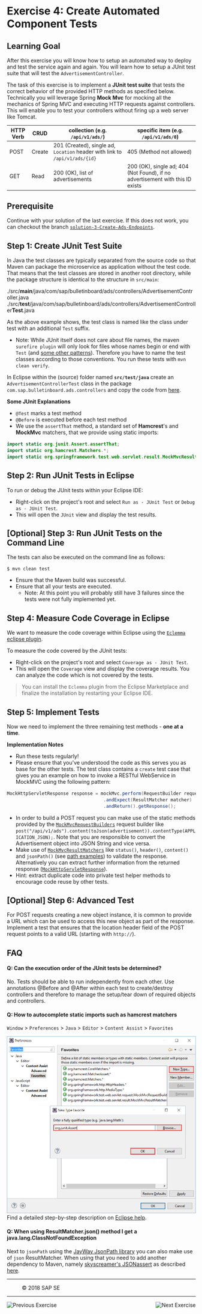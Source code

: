 Exercise 4: Create Automated Component Tests
==========================================

## Learning Goal
After this exercise you will know how to setup an automated way to deploy and test the service again and again. You will learn how to setup a JUnit test suite that will test the `AdvertisementController`.

The task of this exercise is to implement a **JUnit test suite** that tests the correct behavior of the provided HTTP methods as specified below. Technically you will leverage Spring **Mock Mvc** for mocking all the mechanics of Spring MVC and executing HTTP requests against controllers. This will enable you to test your controllers without firing up a web server like Tomcat.


| HTTP Verb |  CRUD      | collection (e.g. `/api/v1/ads/`)   | specific item (e.g. `/api/v1/ads/0`)|   
| ----------- | ---------- | -------------------------------------- | --------------------------------------- |
| POST        | Create     | 201 (Created), single ad, `Location` header with link to `/api/v1/ads/{id}` | 405 (Method not allowed) |
| GET         | Read       | 200 (OK), list of advertisements | 200 (OK), single ad; 404 (Not Found), if no advertisement with this ID exists |

## Prerequisite
Continue with your solution of the last exercise. If this does not work, you can checkout the branch [`solution-3-Create-Ads-Endpoints`](https://github.com/SAP/cloud-bulletinboard-ads/tree/solution-3-Create-Ads-Endpoints).

## Step 1: Create JUnit Test Suite
In Java the test classes are typically separated from the source code so that Maven can package the microservice as application without the test code. That means that the test classes are stored in another root directory, while the package structure is identical to the structure in `src/main`:

./src/**main**/java/com/sap/bulletinboard/ads/controllers/AdvertisementController.java
./src/**test**/java/com/sap/bulletinboard/ads/controllers/AdvertisementController**Test**.java

As the above example shows, the test class is named like the class under test with an additional `Test` suffix.
- Note: While JUnit itself does not care about file names, the maven `surefire plugin` will only look for files whose names begin or end with `Test` (and [some other patterns](http://maven.apache.org/surefire/maven-surefire-plugin/examples/inclusion-exclusion.html)). Therefore you have to name the test classes according to those conventions. You run these tests with `mvn clean verify`.


In Eclipse within the (source) folder named **`src/test/java`** create an `AdvertisementControllerTest` class in the package `com.sap.bulletinboard.ads.controllers` and copy the code from [here](https://github.com/SAP/cloud-bulletinboard-ads/blob/solution-4-Create-ServiceTests/src/test/java/com/sap/bulletinboard/ads/controllers/AdvertisementControllerTest.java).


**Some JUnit Explanations**
- `@Test` marks a test method
- `@Before` is executed before each test method
- We use the `assertThat` method, a standard set of **Hamcrest**'s and **MockMvc** matchers, that we provide using static imports: 
```java
import static org.junit.Assert.assertThat;
import static org.hamcrest.Matchers.*;
import static org.springframework.test.web.servlet.result.MockMvcResultMatchers.*;
```

## Step 2: Run JUnit Tests in Eclipse

To run or debug the JUnit tests within your Eclipse IDE:
- Right-click on the project's root and select `Run as - JUnit Test` or `Debug as - JUnit Test`.
- This will open the `JUnit` view and display the test results.


## [Optional] Step 3: Run JUnit Tests on the Command Line

The tests can also be executed on the command line as follows:
```
$ mvn clean test
```
- Ensure that the Maven build was successful.
- Ensure that all your tests are executed.
  - Note: At this point you will probably still have 3 failures since the tests were not fully implemented yet.

## Step 4: Measure Code Coverage in Eclipse
We want to measure the code coverage within Eclipse using the [`Eclemma` eclipse plugin](https://marketplace.eclipse.org/content/eclemma-java-code-coverage).

To measure the code covered by the JUnit tests:
- Right-click on the project's root and select `Coverage as - JUnit Test`.
- This will open the `Coverage` view and display the coverage results. You can analyze the code which is not covered by the tests.

> You can install the `Eclemma` plugin from the Eclipse Marketplace and finalize the installation by restarting your Eclipse IDE. 

## Step 5: Implement Tests
Now we need to implement the three remaining test methods - **one at a time**.

**Implementation Notes**
- Run these tests regularly!
- Please ensure that you've understood the code as this serves you as base for the other tests. The test class contains a `create` test case that gives you an example on how to invoke a RESTful WebService in MockMVC using the following pattern:
```java
MockHttpServletResponse response = mockMvc.perform(RequestBuilder requestBuilder)
                                    .andExpect(ResultMatcher matcher)
                                    .andReturn().getResponse();
```
- In order to build a POST request you can make use of the static methods provided by the [`MockMvcRequestBuilders`](http://docs.spring.io/spring/docs/current/javadoc-api/org/springframework/test/web/servlet/request/MockMvcRequestBuilders.html) request builder like `post("/api/v1/ads").content(toJson(advertisement)).contentType(APPLICATION_JSON);`. Note that you are responsible to convert the Advertisement object into JSON String and vice versa.
- Make use of [`MockMvcResultMatchers`](http://docs.spring.io/spring/docs/current/javadoc-api/org/springframework/test/web/servlet/result/MockMvcResultMatchers.html) like `status()`, `header()`, `content()` and `jsonPath()` (see [path examples](https://github.com/json-path/JsonPath#path-examples)) to validate the response. Alternatively you can extract further information from the returned response ([`MockHttpServletResponse`](http://docs.spring.io/spring/docs/current/javadoc-api/org/springframework/mock/web/MockHttpServletResponse.html)).
- Hint: extract duplicate code into private test helper methods to encourage code reuse by other tests.

## [Optional] Step 6: Advanced Test
For POST requests creating a new object instance, it is common to provide a URL which can be used to access this new object as part of the response. Implement a test that ensures that the location header field of the POST request points to a valid URL (starting with `http://`).

## FAQ
#### Q: Can the execution order of the JUnit tests be determined?
No. Tests should be able to run independently from each other.
Use annotations @Before and @After within each test to create/destroy controllers and therefore to manage the setup/tear down of required objects and controllers.

#### Q: How to autocomplete static imports such as hamcrest matchers

`Window` > `Preferences` > `Java` > `Editor` > `Content Assist` > `Favorites`

![](/CreateMicroservice/images/EclipseContentAssistForStaticImports.png)
Find a detailed step-by-step description on [Eclipse help](http://help.eclipse.org/mars/index.jsp?topic=%252Forg.eclipse.jdt.doc.user%252Ftips%252Fjdt_tips.html).

#### Q: When using ResultMatcher.json() method I get a java.lang.ClassNotFoundException
Next to `jsonPath` using the [JayWay JsonPath library](https://github.com/json-path/JsonPath) you can also make use of `json` ResultMatcher. When using that you need to add another dependency to Maven, namely [skyscreamer's JSONassert](https://github.com/skyscreamer/JSONassert) as described [here](http://www.baeldung.com/jsonassert).

***

<dl>
  <dd>
  <div class="footer">&copy; 2018 SAP SE</div>
  </dd>
</dl>
<hr>
<a href="Exercise_3_CreateAdsEndpoints.md">
  <img align="left" alt="Previous Exercise">
</a>
<a href="Exercise_4_Part2_CreateAdditionalAdsEndpoints.md">
  <img align="right" alt="Next Exercise">
</a>

